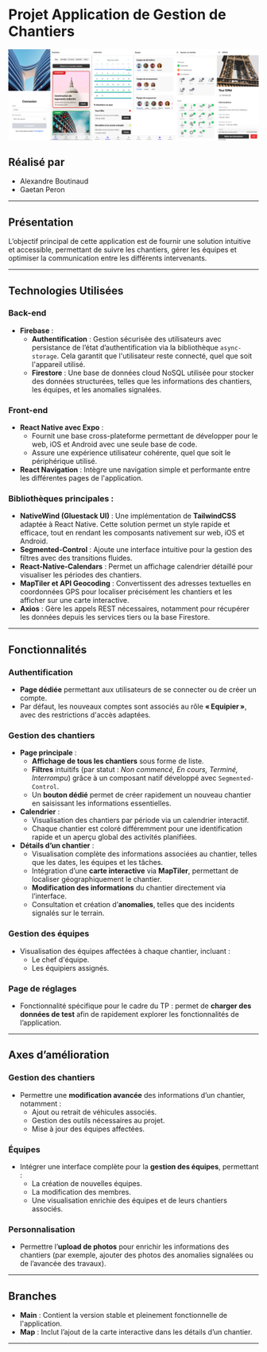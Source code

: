 # Projet Application de Gestion de Chantiers

![Logo](./images/app.png)

## **Réalisé par**  
- Alexandre Boutinaud
- Gaetan Peron

---

## **Présentation**

L’objectif principal de cette application est de fournir une solution intuitive et accessible, permettant de suivre les chantiers, gérer les équipes et optimiser la communication entre les différents intervenants.

---

## **Technologies Utilisées**

### **Back-end**
- **Firebase** :
  - **Authentification** : Gestion sécurisée des utilisateurs avec persistance de l’état d’authentification via la bibliothèque `async-storage`. Cela garantit que l'utilisateur reste connecté, quel que soit l'appareil utilisé.
  - **Firestore** : Une base de données cloud NoSQL utilisée pour stocker des données structurées, telles que les informations des chantiers, les équipes, et les anomalies signalées.

### **Front-end**
- **React Native avec Expo** :
  - Fournit une base cross-plateforme permettant de développer pour le web, iOS et Android avec une seule base de code.
  - Assure une expérience utilisateur cohérente, quel que soit le périphérique utilisé.
- **React Navigation** : Intègre une navigation simple et performante entre les différentes pages de l'application.

### **Bibliothèques principales** :
- **NativeWind (Gluestack UI)** : Une implémentation de **TailwindCSS** adaptée à React Native. Cette solution permet un style rapide et efficace, tout en rendant les composants nativement sur web, iOS et Android.
- **Segmented-Control** : Ajoute une interface intuitive pour la gestion des filtres avec des transitions fluides.
- **React-Native-Calendars** : Permet un affichage calendrier détaillé pour visualiser les périodes des chantiers.
- **MapTiler et API Geocoding** : Convertissent des adresses textuelles en coordonnées GPS pour localiser précisément les chantiers et les afficher sur une carte interactive.
- **Axios** : Gère les appels REST nécessaires, notamment pour récupérer les données depuis les services tiers ou la base Firestore.

---

## **Fonctionnalités**

### **Authentification**
- **Page dédiée** permettant aux utilisateurs de se connecter ou de créer un compte.  
- Par défaut, les nouveaux comptes sont associés au rôle **« Equipier »**, avec des restrictions d'accès adaptées.

### **Gestion des chantiers**
- **Page principale** :
  - **Affichage de tous les chantiers** sous forme de liste.
  - **Filtres** intuitifs (par statut : *Non commencé, En cours, Terminé, Interrompu*) grâce à un composant natif développé avec `Segmented-Control`.
  - Un **bouton dédié** permet de créer rapidement un nouveau chantier en saisissant les informations essentielles.
- **Calendrier** :
  - Visualisation des chantiers par période via un calendrier interactif.
  - Chaque chantier est coloré différemment pour une identification rapide et un aperçu global des activités planifiées.
- **Détails d’un chantier** :
  - Visualisation complète des informations associées au chantier, telles que les dates, les équipes et les tâches.
  - Intégration d’une **carte interactive** via **MapTiler**, permettant de localiser géographiquement le chantier.
  - **Modification des informations** du chantier directement via l’interface.
  - Consultation et création d’**anomalies**, telles que des incidents signalés sur le terrain.

### **Gestion des équipes**
- Visualisation des équipes affectées à chaque chantier, incluant :
  - Le chef d'équipe.
  - Les équipiers assignés.

### **Page de réglages**
- Fonctionnalité spécifique pour le cadre du TP : permet de **charger des données de test** afin de rapidement explorer les fonctionnalités de l’application.

---

## **Axes d’amélioration**

### **Gestion des chantiers**
- Permettre une **modification avancée** des informations d’un chantier, notamment :
  - Ajout ou retrait de véhicules associés.
  - Gestion des outils nécessaires au projet.
  - Mise à jour des équipes affectées.

### **Équipes**
- Intégrer une interface complète pour la **gestion des équipes**, permettant :
  - La création de nouvelles équipes.
  - La modification des membres.
  - Une visualisation enrichie des équipes et de leurs chantiers associés.

### **Personnalisation**
- Permettre l’**upload de photos** pour enrichir les informations des chantiers (par exemple, ajouter des photos des anomalies signalées ou de l’avancée des travaux).

---

## **Branches**
- **Main** : Contient la version stable et pleinement fonctionnelle de l'application.  
- **Map** : Inclut l’ajout de la carte interactive dans les détails d’un chantier.

---
